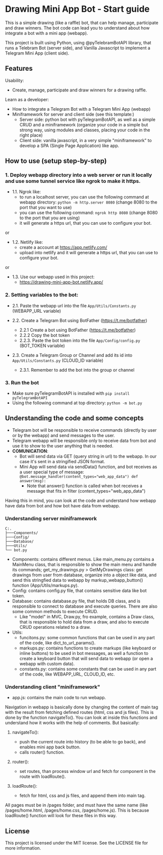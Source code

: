 # Drawing Mini App Bot - Start guide

This is a simple drawing (like a raffle) bot, that can help manage, participate and draw winners.
The bot code can lead you to understand about how integrate a bot with a mini app (webapp).

This project is built using Python, using @pyTelebramBotAPI library, that runs a Telebram Bot (server side), and Vanilla Javascript to implement a Telegram Mini App (client side).

## Features
Usability:
- Create, manage, participate and draw winners for a drawing raffle.

Learn as a developer:
- How to integrate a Telegram Bot with a Telegram Mini App (webapp)
- Miniframework for server and client side (see this template:)
    - Server side: python bot with pyTelegramBotAPI, as well as a simple CRUD and a miniframework (organize your code in a simple but strong way, using modules and classes, placing your code in the right place)
    - Client side: vanilla javascript, in a very simple "miniframework" to develop a SPA (Single Page Application) like app.

## How to use (setup step-by-step)

### 1. Deploy webapp directory into a web server or run it locally and use some tunnel service like ngrok to make it https.

- 1.1. Ngrok like:
    - to run a localhost server, you can use the following command at webapp directory: `python -m http.server 8080` (change 8080 to the port that you want to use)
    - you can use the following command: `ngrok http 8080` (change 8080 to the port that you are using)
    - it will generate a https url, that you can use to configure your bot.

or

- 1.2. Netlify like:
    - create a account at https://app.netlify.com/
    - upload into netlify and it will generate a https url, that you can use to configure your bot.

or

- 1.3. Use our webapp used in this project:
    - https://drawing-mini-app-bot.netlify.app/

### 2. Setting variables to the bot:
- 2.1. Paste the webapp url into the file `App/Utils/Constants.py` (WEBAPP_URL variable)

- 2.2. Create a Telegram Bot using BotFather (https://t.me/botfather)

    - 2.2.1 Create a bot using BotFather (https://t.me/botfather)
    - 2.2.2 Copy the bot token
    - 2.2.3. Paste the bot token into the file `App/Config/config.py` (BOT_TOKEN variable)

- 2.3. Create a Telegram Group or Channel and add its id into `App/Utils/Constants.py` (CLOUD_ID variable)
    - 2.3.1. Remember to add the bot into the group or channel

### 3. Run the bot 
- Make sure pyTelegramBotAPI is installed with `pip install pyTelegramBotAPI`
- Using the following command at top directory: `python -m bot.py`



## Understanding the code and some concepts

- Telegram bot will be responsible to receive commands (directly by user or by the webapp) and send messages to the user.
- Telegram webapp will be responsible only to receive data from bot and use it to show to the user anything that is needed.
- **COMUNICATION**:
    - Bot will send data via GET (query string in url) to the webapp. In our case it's sent in a stringified JSON format.
    - Mini App will send data via sendData() function, and bot receives as a user special type of message:
`@bot.message_handler(content_types="web_app_data")
    def answer(msg):`
        - Note that answer() function is called when bot receives a message that fits in filter (content_types="web_app_data")

Having this in mind, you can look at the code and understand how webapp have data from bot and how bot have data from webapp.

### Understanding server miniframework

    C:.
    ├───Components/
    ├───Config/
    ├───Database/
    ├───Utils/
    └── bot.py

- Components: contains different menus. Like main_menu.py contains a MainMenu class, that is responsible to show the main menu and handle its commands; get_my_drawings.py > GetMyDrawings class: get drawings from user from database, organize into a object like data, and send this stringfied data to webapp by markup_webapp_button() function (App/Utils/markups.py).
- Config: contains config.py file, that contains sensitive data like bot token.
- Database: contains database.py file, that holds DB class, and is responsible to connect to database and execute queries. There are also some common methods to execute CRUD.
    - Like "model" in MVC, Draw.py, fro example, contains a Draw class, that is responsible to hold data from a draw, and also to execute CRUD operations related to a draw.
- Utils: 
    - funcitons.py: some common functions that can be used in any part of the code, like dict_to_url_params().
    - markups.py: contains functions to create markups (like keyboard or inline buttons) to be used in bot messages, as well a function to create a keyboard button that will send data to webapp (or open a webapp with custom data).
    - constants.py: contains some constants that can be used in any part of the code, like WEBAPP_URL, CLOUD_ID, etc.

### Understanding client "miniframework"

- app.js: contains the main code to run webapp.

Navigation in webapp is basically done by changing the content of main tag with the result from fetching defined routes (html, css and js files). This is done by the function navigateTo(). You can look at inside this functions and understand how it works with the help of comments. But basically:

1. navigateTo():
    - push the current route into history (to be able to go back), and enables mini app back button.
    - calls router() function.

2. router():
    - set routes, than process window url and fetch for component in the route with loadRoute().

3. loadRoute():
    - fetch for html, css and js files, and append them into main tag.

All pages must be in /pages folder, and must have the same name (like /pages/home.html, /pages/home.css, /pages/home.js). This is because loadRoute() function will look for these files in this way.

## License
This project is licensed under the MIT license. See the LICENSE file for more information.